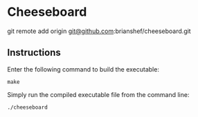 # Cheeseboard

git remote add origin git@github.com:brianshef/cheeseboard.git

## Instructions

Enter the following command to build the executable:

```
make
```

Simply run the compiled executable file from the command line:

```
./cheeseboard
```